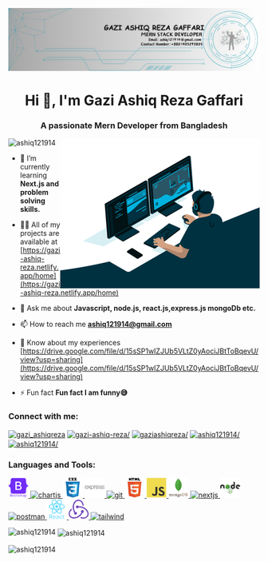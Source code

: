 ![logo](./1707658211528.jfif)

<h1 align="center">Hi 👋, I'm Gazi Ashiq Reza Gaffari</h1>
<h3 align="center">A passionate Mern Developer from Bangladesh</h3>

<img src="./pic.gif" sytle="padding-left:15px" align="right" alt="coding avater" width="400"/>

<p align="left"> <img src="https://komarev.com/ghpvc/?username=ashiq121914&label=Profile%20views&color=0e75b6&style=flat" alt="ashiq121914" /> </p>

- 🌱 I’m currently learning **Next.js and problem solving skills.**

- 👨‍💻 All of my projects are available at [https://gazi-ashiq-reza.netlify.app/home](https://gazi-ashiq-reza.netlify.app/home)

- 💬 Ask me about **Javascript, node.js, react.js,express.js mongoDb etc.**

- 📫 How to reach me **ashiq121914@gmail.com**

- 📄 Know about my experiences <br/> [https://drive.google.com/file/d/15sSP1wIZJUb5VLtZ0yAociJBtToBqevU/view?usp=sharing](https://drive.google.com/file/d/15sSP1wIZJUb5VLtZ0yAociJBtToBqevU/view?usp=sharing)

- ⚡ Fun fact **Fun fact I am funny😅**

<h3 align="left">Connect with me:</h3>
<p align="left">
<a href="https://dev.to/gazi_ashiqreza" target="blank"><img align="center" src="https://raw.githubusercontent.com/rahuldkjain/github-profile-readme-generator/master/src/images/icons/Social/devto.svg" alt="gazi_ashiqreza" height="30" width="40" /></a>
<a href="https://linkedin.com/in/gazi-ashiq-reza/" target="blank"><img align="center" src="https://raw.githubusercontent.com/rahuldkjain/github-profile-readme-generator/master/src/images/icons/Social/linked-in-alt.svg" alt="gazi-ashiq-reza/" height="30" width="40" /></a>
<a href="https://fb.com/gaziashiqreza/" target="blank"><img align="center" src="https://raw.githubusercontent.com/rahuldkjain/github-profile-readme-generator/master/src/images/icons/Social/facebook.svg" alt="gaziashiqreza/" height="30" width="40" /></a>
<a href="https://www.leetcode.com/ashiq121914/" target="blank"><img align="center" src="https://raw.githubusercontent.com/rahuldkjain/github-profile-readme-generator/master/src/images/icons/Social/leet-code.svg" alt="ashiq121914/" height="30" width="40" /></a>
<a href="https://auth.geeksforgeeks.org/user/ashiq121914/" target="blank"><img align="center" src="https://raw.githubusercontent.com/rahuldkjain/github-profile-readme-generator/master/src/images/icons/Social/geeks-for-geeks.svg" alt="ashiq121914/" height="30" width="40" /></a>
</p>

<h3 align="left">Languages and Tools:</h3>
<p align="left"> <a href="https://getbootstrap.com" target="_blank" rel="noreferrer"> <img src="https://raw.githubusercontent.com/devicons/devicon/master/icons/bootstrap/bootstrap-plain-wordmark.svg" alt="bootstrap" width="40" height="40"/> </a> <a href="https://www.chartjs.org" target="_blank" rel="noreferrer"> <img src="https://www.chartjs.org/media/logo-title.svg" alt="chartjs" width="40" height="40"/> </a> <a href="https://www.w3schools.com/css/" target="_blank" rel="noreferrer"> <img src="https://raw.githubusercontent.com/devicons/devicon/master/icons/css3/css3-original-wordmark.svg" alt="css3" width="40" height="40"/> </a> <a href="https://expressjs.com" target="_blank" rel="noreferrer"> <img src="https://raw.githubusercontent.com/devicons/devicon/master/icons/express/express-original-wordmark.svg" alt="express" width="40" height="40"/> </a> <a href="https://git-scm.com/" target="_blank" rel="noreferrer"> <img src="https://www.vectorlogo.zone/logos/git-scm/git-scm-icon.svg" alt="git" width="40" height="40"/> </a> <a href="https://www.w3.org/html/" target="_blank" rel="noreferrer"> <img src="https://raw.githubusercontent.com/devicons/devicon/master/icons/html5/html5-original-wordmark.svg" alt="html5" width="40" height="40"/> </a> <a href="https://developer.mozilla.org/en-US/docs/Web/JavaScript" target="_blank" rel="noreferrer"> <img src="https://raw.githubusercontent.com/devicons/devicon/master/icons/javascript/javascript-original.svg" alt="javascript" width="40" height="40"/> </a> <a href="https://www.mongodb.com/" target="_blank" rel="noreferrer"> <img src="https://raw.githubusercontent.com/devicons/devicon/master/icons/mongodb/mongodb-original-wordmark.svg" alt="mongodb" width="40" height="40"/> </a> <a href="https://nextjs.org/" target="_blank" rel="noreferrer"> <img src="https://cdn.worldvectorlogo.com/logos/nextjs-2.svg" alt="nextjs" width="40" height="40"/> </a> <a href="https://nodejs.org" target="_blank" rel="noreferrer"> <img src="https://raw.githubusercontent.com/devicons/devicon/master/icons/nodejs/nodejs-original-wordmark.svg" alt="nodejs" width="40" height="40"/> </a> <a href="https://postman.com" target="_blank" rel="noreferrer"> <img src="https://www.vectorlogo.zone/logos/getpostman/getpostman-icon.svg" alt="postman" width="40" height="40"/> </a> <a href="https://reactjs.org/" target="_blank" rel="noreferrer"> <img src="https://raw.githubusercontent.com/devicons/devicon/master/icons/react/react-original-wordmark.svg" alt="react" width="40" height="40"/> </a> <a href="https://redux.js.org" target="_blank" rel="noreferrer"> <img src="https://raw.githubusercontent.com/devicons/devicon/master/icons/redux/redux-original.svg" alt="redux" width="40" height="40"/> </a> <a href="https://tailwindcss.com/" target="_blank" rel="noreferrer"> <img src="https://www.vectorlogo.zone/logos/tailwindcss/tailwindcss-icon.svg" alt="tailwind" width="40" height="40"/> </a> </p>

<p><img align="left" src="https://github-readme-stats.vercel.app/api/top-langs?username=ashiq121914&show_icons=true&locale=en&layout=compact" alt="ashiq121914" /></p>

<p>&nbsp;<img align="center" src="https://github-readme-stats.vercel.app/api?username=ashiq121914&show_icons=true&locale=en" alt="ashiq121914" /></p>

<p><img align="center" src="https://github-readme-streak-stats.herokuapp.com/?user=ashiq121914&" alt="ashiq121914" /></p>
